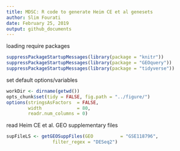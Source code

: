 ```yaml
---
title: MDSC: R code to generate Heim CE et al genesets
author: Slim Fourati
date: February 25, 2019
output: github_documents
---
```


loading require packages

```r
suppressPackageStartupMessages(library(package = "knitr"))
suppressPackageStartupMessages(library(package = "GEOquery"))
suppressPackageStartupMessages(library(package = "tidyverse"))
```

set default options/variables

```r
workDir <- dirname(getwd())
opts_chunk$set(tidy = FALSE, fig.path = "../figure/")
options(stringsAsFactors  = FALSE,
        width             = 80,
        readr.num_columns = 0)
```

read Heim CE et al. GEO supplementary files

```r
supFileLS <- getGEOSuppFiles(GEO          = "GSE118796",
			     filter_regex = "DESeq2")
```
